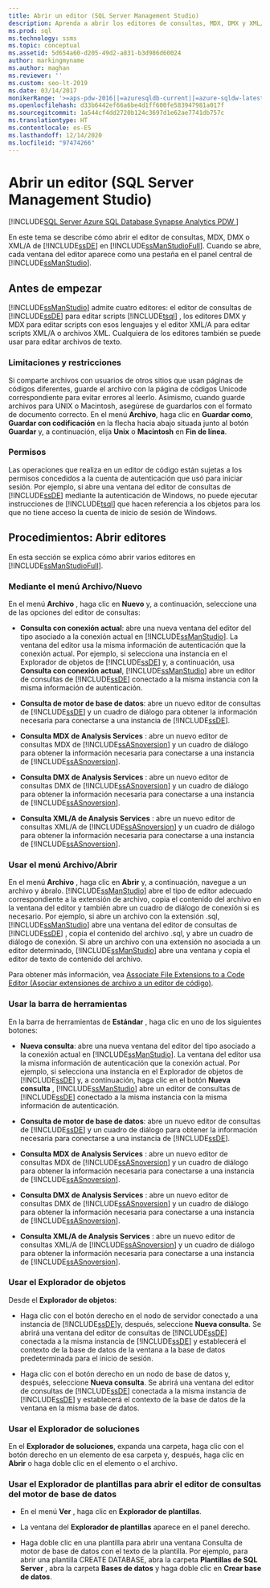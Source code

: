 ```yaml
---
title: Abrir un editor (SQL Server Management Studio)
description: Aprenda a abrir los editores de consultas, MDX, DMX y XML/A del motor de base de datos en SQL Server Management Studio.
ms.prod: sql
ms.technology: ssms
ms.topic: conceptual
ms.assetid: 5d654a60-d205-49d2-a831-b3d986d60024
author: markingmyname
ms.author: maghan
ms.reviewer: ''
ms.custom: seo-lt-2019
ms.date: 03/14/2017
monikerRange: '>=aps-pdw-2016||=azuresqldb-current||=azure-sqldw-latest||>=sql-server-2016||>=sql-server-linux-2017||=azuresqldb-mi-current'
ms.openlocfilehash: d33b6442ef66a6be4d1ff600fe583947981a017f
ms.sourcegitcommit: 1a544cf4dd2720b124c3697d1e62ae7741db757c
ms.translationtype: HT
ms.contentlocale: es-ES
ms.lasthandoff: 12/14/2020
ms.locfileid: "97474266"
---
```

# <a name="open-an-editor-sql-server-management-studio"></a>Abrir un editor (SQL Server Management Studio)

[!INCLUDE[SQL Server Azure SQL Database Synapse Analytics PDW ](../../includes/applies-to-version/sql-asdb-asdbmi-asa-pdw.md)]

En este tema se describe cómo abrir el editor de consultas, MDX, DMX o XML/A de [!INCLUDE[ssDE](../../includes/ssde-md.md)] en [!INCLUDE[ssManStudioFull](../../includes/ssmanstudiofull-md.md)]. Cuando se abre, cada ventana del editor aparece como una pestaña en el panel central de [!INCLUDE[ssManStudio](../../includes/ssmanstudio-md.md)].  
  
## <a name="before-you-begin"></a>Antes de empezar  
 [!INCLUDE[ssManStudio](../../includes/ssmanstudio-md.md)] admite cuatro editores: el editor de consultas de [!INCLUDE[ssDE](../../includes/ssde-md.md)] para editar scripts [!INCLUDE[tsql](../../includes/tsql-md.md)] , los editores DMX y MDX para editar scripts con esos lenguajes y el editor XML/A para editar scripts XML/A o archivos XML. Cualquiera de los editores también se puede usar para editar archivos de texto.  
  
### <a name="limitations-and-restrictions"></a>Limitaciones y restricciones  
 Si comparte archivos con usuarios de otros sitios que usan páginas de códigos diferentes, guarde el archivo con la página de códigos Unicode correspondiente para evitar errores al leerlo. Asimismo, cuando guarde archivos para UNIX o Macintosh, asegúrese de guardarlos con el formato de documento correcto. En el menú **Archivo**, haga clic en **Guardar como**, **Guardar con codificación** en la flecha hacia abajo situada junto al botón **Guardar** y, a continuación, elija **Unix** o **Macintosh** en **Fin de línea**.  
  
### <a name="permissions"></a>Permisos  
 Las operaciones que realiza en un editor de código están sujetas a los permisos concedidos a la cuenta de autenticación que usó para iniciar sesión. Por ejemplo, si abre una ventana del editor de consultas de [!INCLUDE[ssDE](../../includes/ssde-md.md)] mediante la autenticación de Windows, no puede ejecutar instrucciones de [!INCLUDE[tsql](../../includes/tsql-md.md)] que hacen referencia a los objetos para los que no tiene acceso la cuenta de inicio de sesión de Windows.  
  
## <a name="how-to-open-editors"></a>Procedimientos: Abrir editores  
 En esta sección se explica cómo abrir varios editores en [!INCLUDE[ssManStudioFull](../../includes/ssmanstudiofull-md.md)].  
  
### <a name="using-the-filenew-menu"></a>Mediante el menú Archivo/Nuevo  
 En el menú **Archivo** , haga clic en **Nuevo** y, a continuación, seleccione una de las opciones del editor de consultas:  
  
-   **Consulta con conexión actual**: abre una nueva ventana del editor del tipo asociado a la conexión actual en [!INCLUDE[ssManStudio](../../includes/ssmanstudio-md.md)]. La ventana del editor usa la misma información de autenticación que la conexión actual. Por ejemplo, si selecciona una instancia en el Explorador de objetos de [!INCLUDE[ssDE](../../includes/ssde-md.md)] y, a continuación, usa **Consulta con conexión actual**, [!INCLUDE[ssManStudio](../../includes/ssmanstudio-md.md)] abre un editor de consultas de [!INCLUDE[ssDE](../../includes/ssde-md.md)] conectado a la misma instancia con la misma información de autenticación.  
  
-   **Consulta de motor de base de datos**: abre un nuevo editor de consultas de [!INCLUDE[ssDE](../../includes/ssde-md.md)] y un cuadro de diálogo para obtener la información necesaria para conectarse a una instancia de [!INCLUDE[ssDE](../../includes/ssde-md.md)].  
  
-   **Consulta MDX de Analysis Services** : abre un nuevo editor de consultas MDX de [!INCLUDE[ssASnoversion](../../includes/ssasnoversion-md.md)] y un cuadro de diálogo para obtener la información necesaria para conectarse a una instancia de [!INCLUDE[ssASnoversion](../../includes/ssasnoversion-md.md)].  
  
-   **Consulta DMX de Analysis Services** : abre un nuevo editor de consultas DMX de [!INCLUDE[ssASnoversion](../../includes/ssasnoversion-md.md)] y un cuadro de diálogo para obtener la información necesaria para conectarse a una instancia de [!INCLUDE[ssASnoversion](../../includes/ssasnoversion-md.md)].  
  
-   **Consulta XML/A de Analysis Services** : abre un nuevo editor de consultas XML/A de [!INCLUDE[ssASnoversion](../../includes/ssasnoversion-md.md)] y un cuadro de diálogo para obtener la información necesaria para conectarse a una instancia de [!INCLUDE[ssASnoversion](../../includes/ssasnoversion-md.md)].  
  
### <a name="using-the-fileopen-menu"></a>Usar el menú Archivo/Abrir  
 En el menú **Archivo** , haga clic en **Abrir** y, a continuación, navegue a un archivo y ábralo. [!INCLUDE[ssManStudio](../../includes/ssmanstudio-md.md)] abre el tipo de editor adecuado correspondiente a la extensión de archivo, copia el contenido del archivo en la ventana del editor y también abre un cuadro de diálogo de conexión si es necesario. Por ejemplo, si abre un archivo con la extensión .sql, [!INCLUDE[ssManStudio](../../includes/ssmanstudio-md.md)] abre una ventana del editor de consultas de [!INCLUDE[ssDE](../../includes/ssde-md.md)] , copia el contenido del archivo .sql, y abre un cuadro de diálogo de conexión. Si abre un archivo con una extensión no asociada a un editor determinado, [!INCLUDE[ssManStudio](../../includes/ssmanstudio-md.md)] abre una ventana y copia el editor de texto de contenido del archivo.  
  
 Para obtener más información, vea [Associate File Extensions to a Code Editor (Asociar extensiones de archivo a un editor de código)](./associate-file-extensions-to-a-code-editor.md).  
  
### <a name="using-the-toolbar"></a>Usar la barra de herramientas  
 En la barra de herramientas de **Estándar** , haga clic en uno de los siguientes botones:  
  
-   **Nueva consulta**: abre una nueva ventana del editor del tipo asociado a la conexión actual en [!INCLUDE[ssManStudio](../../includes/ssmanstudio-md.md)]. La ventana del editor usa la misma información de autenticación que la conexión actual. Por ejemplo, si selecciona una instancia en el Explorador de objetos de [!INCLUDE[ssDE](../../includes/ssde-md.md)] y, a continuación, haga clic en el botón **Nueva consulta** , [!INCLUDE[ssManStudio](../../includes/ssmanstudio-md.md)] abre un editor de consultas de [!INCLUDE[ssDE](../../includes/ssde-md.md)] conectado a la misma instancia con la misma información de autenticación.  
  
-   **Consulta de motor de base de datos**: abre un nuevo editor de consultas de [!INCLUDE[ssDE](../../includes/ssde-md.md)] y un cuadro de diálogo para obtener la información necesaria para conectarse a una instancia de [!INCLUDE[ssDE](../../includes/ssde-md.md)].  
  
-   **Consulta MDX de Analysis Services** : abre un nuevo editor de consultas MDX de [!INCLUDE[ssASnoversion](../../includes/ssasnoversion-md.md)] y un cuadro de diálogo para obtener la información necesaria para conectarse a una instancia de [!INCLUDE[ssASnoversion](../../includes/ssasnoversion-md.md)].  
  
-   **Consulta DMX de Analysis Services** : abre un nuevo editor de consultas DMX de [!INCLUDE[ssASnoversion](../../includes/ssasnoversion-md.md)] y un cuadro de diálogo para obtener la información necesaria para conectarse a una instancia de [!INCLUDE[ssASnoversion](../../includes/ssasnoversion-md.md)].  
  
-   **Consulta XML/A de Analysis Services** : abre un nuevo editor de consultas XML/A de [!INCLUDE[ssASnoversion](../../includes/ssasnoversion-md.md)] y un cuadro de diálogo para obtener la información necesaria para conectarse a una instancia de [!INCLUDE[ssASnoversion](../../includes/ssasnoversion-md.md)].  
  
### <a name="using-object-explorer"></a>Usar el Explorador de objetos  
 Desde el **Explorador de objetos**:  
  
-   Haga clic con el botón derecho en el nodo de servidor conectado a una instancia de [!INCLUDE[ssDE](../../includes/ssde-md.md)]y, después, seleccione **Nueva consulta**. Se abrirá una ventana del editor de consultas de [!INCLUDE[ssDE](../../includes/ssde-md.md)] conectada a la misma instancia de [!INCLUDE[ssDE](../../includes/ssde-md.md)] y establecerá el contexto de la base de datos de la ventana a la base de datos predeterminada para el inicio de sesión.  
  
-   Haga clic con el botón derecho en un nodo de base de datos y, después, seleccione **Nueva consulta**. Se abrirá una ventana del editor de consultas de [!INCLUDE[ssDE](../../includes/ssde-md.md)] conectada a la misma instancia de [!INCLUDE[ssDE](../../includes/ssde-md.md)] y establecerá el contexto de la base de datos de la ventana en la misma base de datos.  
  
### <a name="using-solution-explorer"></a>Usar el Explorador de soluciones  
 En el **Explorador de soluciones**, expanda una carpeta, haga clic con el botón derecho en un elemento de esa carpeta y, después, haga clic en **Abrir** o haga doble clic en el elemento o el archivo.  
  
### <a name="using-template-browser-to-open-the-database-engine-query-editor"></a>Usar el Explorador de plantillas para abrir el editor de consultas del motor de base de datos  
  
-   En el menú **Ver** , haga clic en **Explorador de plantillas**.  
  
-   La ventana del **Explorador de plantillas** aparece en el panel derecho.  
  
-   Haga doble clic en una plantilla para abrir una ventana Consulta de motor de base de datos con el texto de la plantilla. Por ejemplo, para abrir una plantilla CREATE DATABASE, abra la carpeta **Plantillas de SQL Server** , abra la carpeta **Bases de datos** y haga doble clic en **Crear base de datos**.
